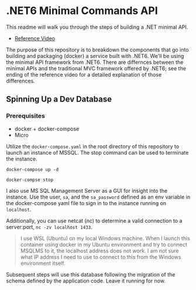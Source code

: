 # .NET6 Minimal Commands API

This readme will walk you through the steps of building a .NET minimal API. 

- [Reference Video](https://www.youtube.com/watch?v=5YB49OEmbbE&t=926s)

The purpose of this repository is to breakdown the components that go into building and packaging (docker) a service built with .NET6. We'll be using the minimal API framework from .NET6. There are differnces between the minimal APIs and the traditional MVC framework offered by .NET6; see the ending of the reference video for a detailed explanation of those differences. 

## Spinning Up a Dev Database

### Prerequisites
- docker + docker-compose
- Micro

Utilize the `docker-compose.yaml` in the root directory of this repository to launch an instance of MSSQL. The stop command can be used to terminate the instance.

```
docker-compose up -d

docker-compse stop
```

I also use MS SQL Management Server as a GUI for insight into the instance. Use the user, `sa`, and the `sa_password` defined as an env variable in the docker-compose yaml file to sign in to the instance running on `localhost`. 

Additionally, you can use netcat (nc) to determine a valid connection to a server:port, `nc -zv localhost 1433`.

>I use WSL (Ubuntu) on my local Windows machine. When I launch this container using docker in my Ubuntu environment and try to connect MSQLMS to it, the localhost address does not work. I am not sure what IP address I need to use to connect to this from the Windows environment itself.

Subsequent steps will use this database following the migration of the schema defined by the application code. Leave it running for now. 


